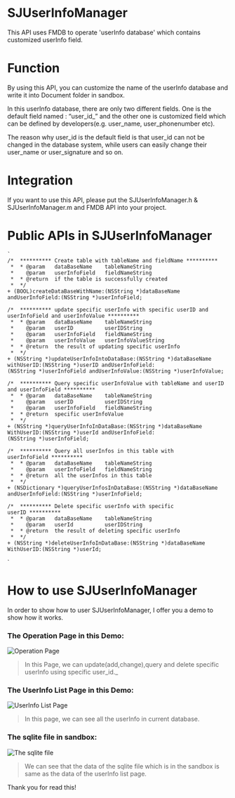 # SJUserInfoManager
This API uses FMDB to operate 'userInfo database' which contains customized userInfo field.

# Function
By using this API, you can customize the name of the userInfo database and write it into Document folder in sandbox.

In this userInfo database, there are only two different fields.  One is  the default field named : “user_id_” and the other one is customized field which can be defined by developers(e.g. user_name, user_phonenumber etc).

The reason why user_id is the default field is that user_id can not be changed in the database system, while users can easily change their user_name or user_signature and so on.

# Integration
If you want to use this API, please put the SJUserInfoManager.h & SJUserInfoManager.m and FMDB API into your project.

# Public APIs in SJUserInfoManager
```
`
/*  ********** Create table with tableName and fieldName **********
 *  * @param   dataBaseName    tableNameString
 *    @param   userInfoField   fieldNameString
 *  * @return  if the table is successfully created
 *  */
+ (BOOL)createDataBaseWithName:(NSString *)dataBaseName andUserInfoField:(NSString *)userInfoField;

/*  ********** update specific userInfo with specific userID and userInfoField and userInfoValue **********
 *  * @param   dataBaseName    tableNameString
 *    @param   userID          userIDString
 *    @param   userInfoField   fieldNameString
 *    @param   userInfoValue   userInfoValueString
 *  * @return  the result of updating specific userInfo
 *  */
+ (NSString *)updateUserInfoIntoDataBase:(NSString *)dataBaseName withUserID:(NSString *)userID andUserInfoField:(NSString *)userInfoField andUserInfoValue:(NSString *)userInfoValue;

/*  ********** Query specific userInfoValue with tableName and userID and userInfoField **********
 *  * @param   dataBaseName    tableNameString
 *    @param   userID          userIDString
 *    @param   userInfoField   fieldNameString
 *  * @return  specific userInfoValue
 *  */
+ (NSString *)queryUserInfoInDataBase:(NSString *)dataBaseName WithUserID:(NSString *)userId andUserInfoField:(NSString *)userInfoField;

/*  ********** Query all userInfos in this table with userInfoField **********
 *  * @param   dataBaseName    tableNameString
 *    @param   userInfoField   fieldNameString
 *  * @return  all the userInfos in this table
 *  */
+ (NSDictionary *)queryUserInfosInDataBase:(NSString *)dataBaseName andUserInfoField:(NSString *)userInfoField;

/*  ********** Delete specific userInfo with specific userID **********
 *  * @param   dataBaseName    tableNameString
 *    @param   userId          userIDString
 *  * @return  the result of deleting specific userInfo
 *  */
+ (NSString *)deleteUserInfoInDataBase:(NSString *)dataBaseName WithUserID:(NSString *)userId;
```
`
# How to use SJUserInfoManager
In order to show how to user SJUserInfoManager, I offer you a demo to show how it works.

### The Operation Page in this Demo:
![Operation Page](https://github.com/Shijie0111/SJUserInfoManager/Resources/Pic_1.png)
> In this Page, we can update(add,change),query and delete specific userInfo using specific user_id._

### The UserInfo List Page in this Demo:
![UserInfo List Page](https://github.com/Shijie0111/SJUserInfoManager/Resources/Pic_2.png)
> In this page, we can see all the userInfo in current database.

### The sqlite file in sandbox:
![The sqlite file](https://github.com/Shijie0111/SJUserInfoManager/Resources/Pic_3.png)
> We can see that the data of the sqlite file which is in the sandbox is same as the data of the userInfo list page.

Thank you for read this!


